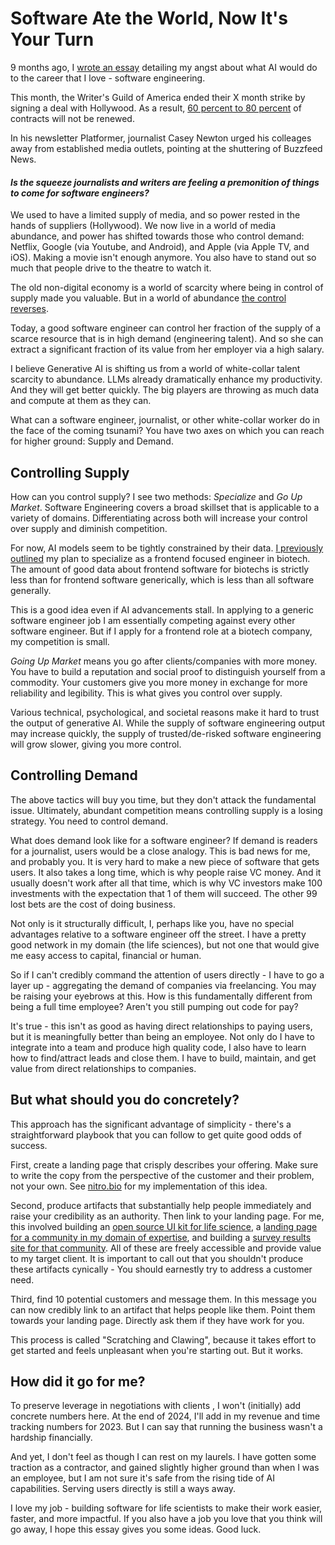 # Software Ate the World, Now It's Your Turn

9 months ago, I [wrote an essay](https://www.nishantjha.org/essays/worldeater) detailing my angst about what AI would do to the career that I love - software engineering.

This month, the Writer's Guild of America ended their X month strike by signing a deal with Hollywood. As a result, [60 percent to 80 percent](https://puck.news/and-now-the-tv-purge-begins/) of contracts will not be renewed.

In his newsletter Platformer, journalist Casey Newton urged his colleages away from established media outlets, pointing at the shuttering of Buzzfeed News.

#### _Is the squeeze journalists and writers are feeling a premonition of things to come for software engineers?_

[](./tsunami_1.png)

We used to have a limited supply of media, and so power rested in the hands of suppliers (Hollywood). We now live in a world of media abundance, and power has shifted towards those who control demand: Netflix, Google (via Youtube, and Android), and Apple (via Apple TV, and iOS). Making a movie isn't enough anymore. You also have to stand out so much that people drive to the theatre to watch it.

The old non-digital economy is a world of scarcity where being in control of supply made you valuable. But in a world of abundance [the control reverses](https://stratechery.com/2015/aggregation-theory/).

Today, a good software engineer can control her fraction of the supply of a scarce resource that is in high demand (engineering talent). And so she can extract a significant fraction of its value from her employer via a high salary.

I believe Generative AI is shifting us from a world of white-collar talent scarcity to abundance. LLMs already dramatically enhance my productivity. And they will get better quickly. The big players are throwing as much data and compute at them as they can.

What can a software engineer, journalist, or other white-collar worker do in the face of the coming tsunami? You have two axes on which you can reach for higher ground: Supply and Demand.

## Controlling Supply

How can you control supply? I see two methods: _Specialize_ and _Go Up Market_. Software Engineering covers a broad skillset that is applicable to a variety of domains. Differentiating across both will increase your control over supply and diminish competition.

For now, AI models seem to be tightly constrained by their data.
[I previously outlined]() my plan to specialize as a frontend focused engineer in biotech. The amount of good data about frontend software for biotechs is strictly less than for frontend software generically, which is less than all software generally.

This is a good idea even if AI advancements stall. In applying to a generic software engineer job I am essentially competing against every other software engineer. But if I apply for a frontend role at a biotech company, my competition is small.

_Going Up Market_ means you go after clients/companies with more money. You have to build a reputation and social proof to distinguish yourself from a commodity. Your customers give you more money in exchange for more reliability and legibility. This is what gives you control over supply.

Various technical, psychological, and societal reasons make it hard to trust the output of generative AI. While the supply of software engineering output may increase quickly, the supply of trusted/de-risked software engineering will grow slower, giving you more control.

## Controlling Demand

The above tactics will buy you time, but they don't attack the fundamental issue. Ultimately, abundant competition means controlling supply is a losing strategy. You need to control demand.

What does demand look like for a software engineer? If demand is readers for a journalist, users would be a close analogy. This is bad news for me, and probably you. It is very hard to make a new piece of software that gets users. It also takes a long time, which is why people raise VC money. And it usually doesn't work after all that time, which is why VC investors make 100 investments with the expectation that 1 of them will succeed. The other 99 lost bets are the cost of doing business.

Not only is it structurally difficult, I, perhaps like you, have no special advantages relative to a software engineer off the street. I have a pretty good network in my domain (the life sciences), but not one that would give me easy access to capital, financial or human.

So if I can't credibly command the attention of users directly - I have to go a layer up - aggregating the demand of companies via freelancing. You may be raising your eyebrows at this. How is this fundamentally different from being a full time employee? Aren't you still pumping out code for pay?

It's true - this isn't as good as having direct relationships to paying users, but it is meaningfully better than being an employee.
Not only do I have to integrate into a team and produce high quality code, I also have to learn how to find/attract leads and close them. I have to build, maintain, and get value from direct relationships to companies.

## But what should you do concretely?

This approach has the significant advantage of simplicity - there's a straightforward playbook that you can follow to get quite good odds of success.

First, create a landing page that crisply describes your offering. Make sure to write the copy from the perspective of the customer and their problem, not your own. See [nitro.bio](https://www.nitro.bio) for my implementation of this idea.

Second, produce artifacts that substantially help people immediately and raise your credibility as an authority. Then link to your landing page. For me, this involved building an [open source UI kit for life science](https://storybook.nitro.bio), a [landing page for a community in my domain of expertise](https://www.bitsinbio.org), and building a [survey results site for that community](https://www.stateoftechbio.com). All of these are freely accessible and provide value to my target client. It is important to call out that you shouldn't produce these artifacts cynically - You should earnestly try to address a customer need.

Third, find 10 potential customers and message them. In this message you can now credibly link to an artifact that helps people like them. Point them towards your landing page. Directly ask them if they have work for you.

This process is called "Scratching and Clawing", because it takes effort to get started and feels unpleasant when you're starting out. But it works.

## How did it go for me?

To preserve leverage in negotiations with clients , I won't (initially) add concrete numbers here. At the end of 2024, I'll add in my revenue and time tracking numbers for 2023.
But I can say that running the business wasn't a hardship financially.

And yet, I don't feel as though I can rest on my laurels. I have gotten some traction as a contractor, and gained slightly higher ground than when I was an employee, but I am not sure it's safe from the rising tide of AI capabilities. Serving users directly is still a ways away.

I love my job - building software for life scientists to make their work easier, faster, and more impactful. If you also have a job you love that you think will go away, I hope this essay gives you some ideas. Good luck.
